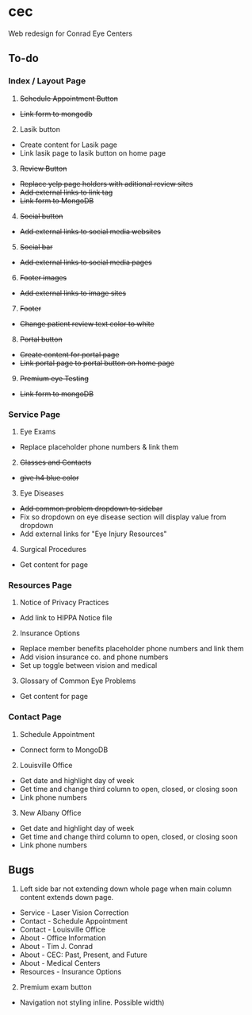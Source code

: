 # cec
Web redesign for Conrad Eye Centers

## To-do

### Index / Layout Page
1. ~~Schedule Appointment Button~~
  * ~~Link form to mongodb~~
2. Lasik button
  * Create content for Lasik page
  * Link lasik page to lasik button on home page
3. ~~Review Button~~
  * ~~Replace yelp page holders with aditional review sites~~
  * ~~Add external links to link tag~~
  * ~~Link form to MongoDB~~
4. ~~Social button~~
  * ~~Add external links to social media websites~~
5. ~~Social bar~~
  * ~~Add external links to social media pages~~
6. ~~Footer images~~
  * ~~Add external links to image sites~~
7. ~~Footer~~
  * ~~Change patient review text color to white~~
8. ~~Portal button~~
  * ~~Create content for portal page~~
  * ~~Link  portal page to portal button on home page~~
9. ~~Premium eye Testing~~
  * ~~Link form to mongoDB~~

### Service Page
1. Eye Exams
  * Replace placeholder phone numbers & link them
2. ~~Glasses and Contacts~~
  * ~~give h4 blue color~~
3. Eye Diseases
  * ~~Add common problem dropdown to sidebar~~
  * Fix so dropdown on eye disease section will display value from dropdown
  * Add external links for "Eye Injury Resources"
4. Surgical Procedures
  * Get content for page

### Resources Page
1. Notice of Privacy Practices
  * Add link to HIPPA Notice file
2. Insurance Options
  * Replace member benefits placeholder phone numbers and link them
  * Add vision insurance co. and phone numbers
  * Set up toggle between vision and medical
3. Glossary of Common Eye Problems
  * Get content for page

### Contact Page
1. Schedule Appointment
  * Connect form to MongoDB
2. Louisville Office
  * Get date and highlight day of week
  * Get time and change third column to open, closed, or closing soon
  * Link phone numbers
3. New Albany Office
  * Get date and highlight day of week
  * Get time and change third column to open, closed, or closing soon
  * Link phone numbers

## Bugs

1. Left side bar not extending down whole page when main column content extends down page.
  * Service - Laser Vision Correction
  * Contact - Schedule Appointment
  * Contact - Louisville Office
  * About - Office Information
  * About - Tim J. Conrad
  * About - CEC: Past, Present, and Future
  * About - Medical Centers
  * Resources - Insurance Options
2. Premium exam button
  * Navigation not styling inline. Possible width)
